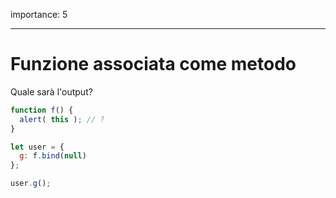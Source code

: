 importance: 5

---

# Funzione associata come metodo

Quale sarà l'output?

```js
function f() {
  alert( this ); // ?
}

let user = {
  g: f.bind(null)
};

user.g();
```

